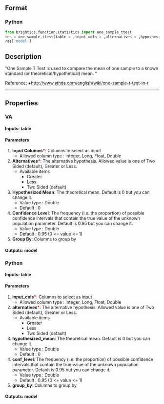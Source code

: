 ## Format
### Python
```python
from brightics.function.statistics import one_sample_ttest
res = one_sample_ttest(table = ,input_cols = ,alternatives = ,hypothesized_mean = ,conf_level = ,group_by = )
res['model']
```

## Description
"One Sample T Test is used to compare the mean of one sample to a known standard (or theoretical/hypothetical) mean. "

Reference: 
+<http://www.sthda.com/english/wiki/one-sample-t-test-in-r>

---

## Properties
### VA
#### Inputs: table

#### Parameters
1. **Input Columns**<b style="color:red">*</b>: Columns to select as input
   - Allowed column type : Integer, Long, Float, Double
2. **Alternatives**<b style="color:red">*</b>: The alternative hypothesis. Allowed value is one of Two Sided (default), Greater or Less.
   - Available items
      - Greater
      - Less
      - Two Sided (default)
3. **Hypothesized Mean**: The theoretical mean. Default is 0 but you can change it.
   - Value type : Double
   - Default : 0
4. **Confidence Level**: The frequency (i.e. the proportion) of possible confidence intervals that contain the true value of the unknown population parameter. Default is 0.95 but you can change it.
   - Value type : Double
   - Default : 0.95 (0 <= value <= 1)
5. **Group By**: Columns to group by

#### Outputs: model

### Python
#### Inputs: table

#### Parameters
1. **input_cols**<b style="color:red">*</b>: Columns to select as input
   - Allowed column type : Integer, Long, Float, Double
2. **alternatives**<b style="color:red">*</b>: The alternative hypothesis. Allowed value is one of Two Sided (default), Greater or Less.
   - Available items
      - Greater
      - Less
      - Two Sided (default)
3. **hypothesized_mean**: The theoretical mean. Default is 0 but you can change it.
   - Value type : Double
   - Default : 0
4. **conf_level**: The frequency (i.e. the proportion) of possible confidence intervals that contain the true value of the unknown population parameter. Default is 0.95 but you can change it.
   - Value type : Double
   - Default : 0.95 (0 <= value <= 1)
5. **group_by**: Columns to group by

#### Outputs: model


